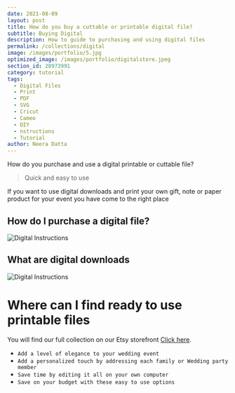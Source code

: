 ```yaml
---
date: 2021-08-09
layout: post
title: How do you buy a cuttable or printable digital file?
subtitle: Buying Digital
description: How to guide to purchasing and using digital files 
permalink: /collections/digital
image: /images/portfolio/5.jpg
optimized_image: /images/portfolio/digitalstore.jpeg
section_id: 28973991
category: tutorial
tags:
  - Digital Files
  - Print
  - PDF
  - SVG
  - Cricut
  - Cameo
  - DIY
  - nstructions
  - Tutorial
author: Neera Datta
---
```

How do you purchase and use a digital printable or cuttable file?


> Quick and easy to use 

If you want to use digital downloads and print your own gift, note or paper product for your event you have come to the right place   

## How do I purchase a digital file?

![Digital Instructions](https://i.etsystatic.com/21226651/r/il/745dd6/2631573253/il_794xN.2631573253_17ce.jpg)

## What are digital downloads

![Digital Instructions](https://i.etsystatic.com/21226651/r/il/713dc8/2650515632/il_794xN.2650515632_jcgh.jpg)


# Where can I find ready to use printable files

You will find our full collection on our Etsy storefront [Click here](https://www.etsy.com/shop/TwoCupsOfChaa).

- `Add a level of elegance to your wedding event`
- `Add a personalized touch by addressing each family or Wedding party member`
- `Save time by editing it all on your own computer`
- `Save on your budget with these easy to use options`